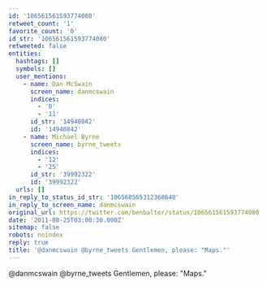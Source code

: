 ```yaml
---
id: '106561561593774080'
retweet_count: '1'
favorite_count: '0'
id_str: '106561561593774080'
retweeted: false
entities:
  hashtags: []
  symbols: []
  user_mentions:
    - name: Dan McSwain
      screen_name: danmcswain
      indices:
        - '0'
        - '11'
      id_str: '14940842'
      id: '14940842'
    - name: Michael Byrne
      screen_name: byrne_tweets
      indices:
        - '12'
        - '25'
      id_str: '39992322'
      id: '39992322'
  urls: []
in_reply_to_status_id_str: '106560565312368640'
in_reply_to_screen_name: danmcswain
original_url: https://twitter.com/benbalter/status/106561561593774080
date: '2011-08-25T03:00:30.000Z'
sitemap: false
robots: noindex
reply: true
title: '@danmcswain @byrne_tweets Gentlemen, please: "Maps."'
---
```


@danmcswain @byrne_tweets Gentlemen, please: "Maps."